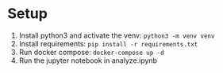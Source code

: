 # Setup

1. Install python3 and activate the venv: `python3 -m venv venv`
2. Install requirements: `pip install -r requirements.txt`
3. Run docker compose: `docker-compose up -d`
4. Run the jupyter notebook in analyze.ipynb